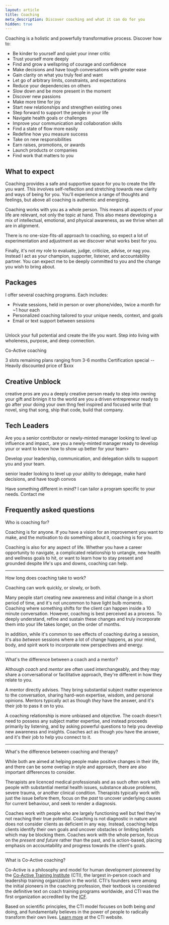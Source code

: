 ```yaml
---
layout: article
title: Coaching
meta_description: Discover coaching and what it can do for you
hidden: true
---
```


Coaching is a holistic and powerfully transformative process. Discover how to:

- Be kinder to yourself and quiet your inner critic
- Trust yourself more deeply
- Find and grow a wellspring of courage and confidence
- Make decisions and have tough conversations with greater ease
- Gain clarity on what you truly feel and want
- Let go of arbitrary limits, constraints, and expectations
- Reduce your dependencies on others
- Slow down and be more present in the moment
- Discover new passions
- Make more time for joy
- Start new relationships and strengthen existing ones
- Step forward to support the people in your life
- Navigate health goals or challenges
- Improve your communication and collaboration skills
- Find a state of flow more easily
- Redefine how you measure success
- Take on new responsibilities
- Earn raises, promotions, or awards
- Launch products or companies
- Find work that matters to you

## What to expect

Coaching provides a safe and supportive space for you to create the life you want. This involves self-reflection and stretching towards new clarity and ways of being for you. You'll experience a range of thoughts and feelings, but above all coaching is authentic and energizing.

Coaching works with you as a whole person. This means all aspects of your life are relevant, not only the topic at hand. This also means developing a mix of intellectual, emotional, and physical awareness, as we thrive when all are in alignment.

There is no one-size-fits-all approach to coaching, so expect a lot of experimentation and adjustment as we discover what works best for you.

Finally, it's not my role to evaluate, judge, criticize, advise, or nag you. Instead I act as your champion, supporter, listener, and accountability partner. You can expect me to be deeply committed to you and the change you wish to bring about.


## Packages

I offer several coaching programs. Each includes:

- Private sessions, held in person or over phone/video, twice a month for ~1 hour each
- Personalized coaching tailored to your unique needs, context, and goals
- Email or text support between sessions



##

Unlock your full potential and create the life you want. Step into living with wholeness, purpose, and deep connection.

Co-Active coaching

3 slots remaining
plans ranging from 3-6 months
Certification special -- Heavily discounted price of $xxx


## Creative Unblock

creative pros
are you a deeply creative person ready to step into owning your gift and brinign it to the world
are you a driven entrepreneur ready to go after your doing your own thng
feel inspired and focused
write that novel, sing that song, ship that code, build that company.


## Tech Leaders

Are you a senior contributor or newly-minted manager looking to level up influence and impact,. are you a newly-minted manager ready to develiop your  or want to know how to show up better for your team>

Develop your leadership, communication, and delegation skills to support you and your team.

senior leader looking to level up your ability to delegage, make hard decisions, and have tough convos




Have something different in mind? I can tailor a program specific to your needs. Contact me
<h2 class="dl-heading__subhead">Frequently asked questions</h2>

<div class="faq">
  <p class="faq__question">
    Who is coaching for?
  </p>
  <div class="faq__answer">
    <p>Coaching is for anyone. If you have a vision for an improvement you want to make, and the motivation to do something about it, coaching is for you.</p>
    <p>Coaching is also for any aspect of life. Whether you have a career opportunity to navigate, a complicated relationship to untangle, new health and wellness goals to hit, or want to learn how to stay present and grounded despite life's ups and downs, coaching can help.</p>
  </div>
</div>

<hr>

<div class="faq">
  <p class="faq__question">
    How long does coaching take to work?
  </p>
  <div class="faq__answer">
    <p>Coaching can work quickly, or slowly, or both.</p>
    <p>Many people start creating new awareness and initial change in a short period of time, and it's not uncommon to have light bulb moments. Coaching where something shifts for the client can happen inside a 10 minute conversation. However, coaching is best perceived as a process. To deeply understand, refine and sustain these changes and truly incorporate them into your life takes longer, on the order of months.</p>
    <p>In addition, while it's common to see effects of coaching during a session, it's also <em>between</em> sessions where a lot of change happens, as your mind, body, and spirit work to incorporate new perspectives and energy.</p>
  </div>
</div>

<hr>

<div class="faq">
  <p class="faq__question">
    What's the difference between a coach and a mentor?
  </p>
  <div class="faq__answer">
    <p>Although <em>coach</em> and <em>mentor</em> are often used interchangeably, and they may share a conversational or facilitative approach, they're different in how they relate to you.</p>
    <p>A mentor directly advises. They bring substantial subject matter experience to the conversation, sharing hard-won expertise, wisdom, and personal opinions. Mentors typically act as though <em>they</em> have the answer, and it's their job to pass it on to you.</p>
    <p>A coaching relationship is more unbiased and objective. The coach doesn't need to possess any subject matter expertise, and instead proceeds primarily by listening, and by asking powerful questions to help you develop new awareness and insights. Coaches act as though <em>you</em> have the answer, and it's their job to help you connect to it.</p>
  </div>
</div>

<hr>

<div class="faq">
  <p class="faq__question">
    What's the difference between coaching and therapy?
  </p>
  <div class="faq__answer">
    <p>While both are aimed at helping people make positive changes in their life, and there can be some overlap in style and approach, there are also important differences to consider.</p>
    <p>Therapists are licenced medical professionals and as such often work with people with substantial mental health issues, substance abuse problems, severe trauma, or another clinical condition. Therapists typically work with just the issue before them, focus on the <em>past</em> to uncover underlying causes for current behaviour, and seek to render a diagnosis.</p>
    <p>Coaches work with people who are largely functioning well but feel they're not reaching their true potential. Coaching is not diagnostic in nature and does not consider clients as deficient in any way. Instead, coaching helps clients identify their own goals and uncover obstacles or limiting beliefs which may be blocking them. Coaches work with the whole person, focus on the <em>present and future</em> rather than the past, and is action-based, placing emphasis on accountability and progress towards the client's goals.</p>
  </div>
</div>

<hr>

<div class="faq">
  <p class="faq__question">
    What is Co-Active coaching?
  </p>
  <div class="faq__answer">
    <p>Co-Active is a philosophy and model for human development pioneered by the <a href="https://coactive.com/">Co-Active Training Institute</a> (CTI), the largest in-person coach and leadership training organization in the world. CTI's founders were among the initial pioneers in the coaching profession, their textbook is considered the definitive text on coach training programs worldwide, and CTI was the first organization accredited by the <a href="https://coachfederation.org/">ICF</a>.</p>
    <p>Based on scientific principles, the CTI model focuses on both being <em>and</em> doing, and fundamentally believes in the power of people to radically transform their own lives. <a href="https://coactive.com/about/what-is-coactive/">Learn more</a> at the CTI website.</p>
  </div>
</div>